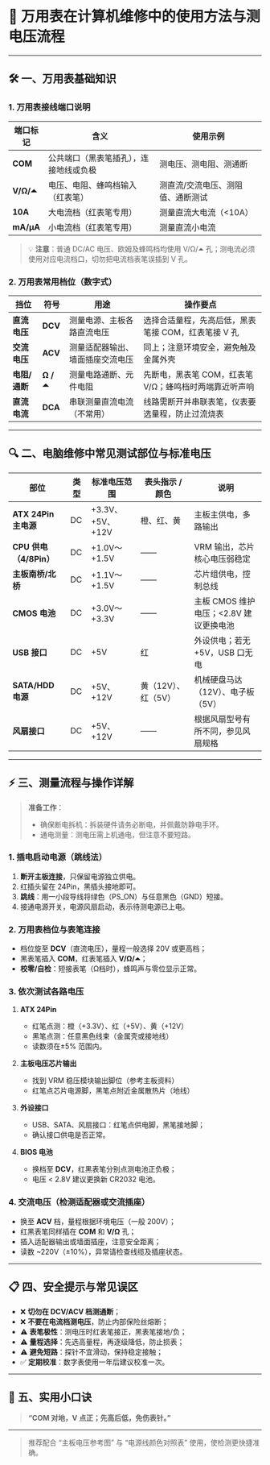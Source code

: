 # 🔧 万用表在计算机维修中的使用方法与测电压流程

---

## 🛠 一、万用表基础知识

### 1. 万用表接线端口说明

| 端口标记     | 含义                              | 使用示例                 |
|------------|---------------------------------|-----------------------|
| **COM**    | 公共端口（黑表笔插孔），连接地线或负极        | 测电压、测电阻、测通断         |
| **V/Ω/⏶**  | 电压、电阻、蜂鸣档输入（红表笔）          | 测直流/交流电压、测阻值、通断测试 |
| **10A**    | 大电流档（红表笔专用）              | 测量直流大电流（<10A）        |
| **mA/μA**  | 小电流档（红表笔专用）              | 测量直流小电流                |

> 💡 **注意**：普通 DC/AC 电压、欧姆及蜂鸣档均使用 V/Ω/⏶ 孔；测电流必须使用对应电流档口，切勿把电流档表笔误插到 V 孔。

### 2. 万用表常用档位（数字式）

| 挡位       | 符号          | 用途                       | 操作要点                                      |
|----------|-------------|--------------------------|---------------------------------------------|
| **直流电压** | **DCV**      | 测量电源、主板各路直流电压          | 选择合适量程，先高后低，黑表笔接 COM，红表笔接 V 孔         |
| **交流电压** | **ACV**      | 测量适配器输出、墙面插座交流电压       | 同上；注意环境安全，避免触及金属外壳             |
| **电阻/通断** | **Ω / ⏶**   | 测量电路通断、元件电阻        | 先断电，黑表笔 COM，红表笔 V/Ω；蜂鸣档时两端靠近听声响      |
| **直流电流** | **DCA**      | 串联测量直流电流（不常用）       | 线路需断开并串联表笔，仪表要选量程，防止过流烧表        |

---

## 🔍 二、电脑维修中常见测试部位与标准电压

| 部位              | 类型  | 标准电压范围         | 表头指示 / 颜色      | 说明                         |
|-----------------|-----|------------------|------------------|----------------------------|
| **ATX 24Pin 主电源**  | DC  | +3.3V、+5V、+12V | 橙、红、黄         | 主板主供电，多路输出                      |
| **CPU 供电（4/8Pin）** | DC  | +1.0V～+1.5V      | ——                | VRM 输出，芯片核心电压弱稳定               |
| **主板南桥/北桥**       | DC  | +1.1V～+1.5V      | ——                | 芯片组供电，控制总线                  |
| **CMOS 电池**         | DC  | +3.0V～+3.3V      | ——                | 主板 CMOS 维护电压；<2.8V 建议更换电池        |
| **USB 接口**         | DC  | +5V               | 红                | 外设供电；若无 +5V，USB 口无电               |
| **SATA/HDD 电源**     | DC  | +5V、+12V         | 黄（12V）、红（5V） | 机械硬盘马达（12V）、电子板（5V）           |
| **风扇接口**         | DC  | +5V、+12V         | ——                | 根据风扇型号有所不同，参见风扇规格            |

---

## ⚡ 三、测量流程与操作详解

> **准备工作**：
> - 确保断电拆机：拆装硬件请务必断电，并佩戴防静电手环。  
> - 通电测量：测电压需上机通电，但注意不要短路。

### 1. 插电启动电源（跳线法）

1. **断开主板连接**，只保留电源独立供电。  
2. 红插头留在 24Pin，黑插头接地即可。  
3. **跳线**：用一小段导线将绿色（PS_ON）与任意黑色（GND）短接。  
4. 接通电源开关，电源风扇启动，表示待测电源已上电。

### 2. 万用表档位与表笔连接

- 档位旋至 **DCV**（直流电压），量程一般选择 20V 或更高档；  
- 黑表笔插入 **COM**，红表笔插入 **V/Ω/⏶**；  
- **校零/自检**：短接表笔（Ω档时），蜂鸣声与零位显示正常。

### 3. 依次测试各路电压

1. **ATX 24Pin**  
   - 红笔点测：橙（+3.3V）、红（+5V）、黄（+12V）  
   - 黑笔点测：任意黑色线束（金属壳或接地线）  
   - 读数须在±5% 范围内。

2. **主板电压芯片输出**  
   - 找到 VRM 稳压模块输出脚位（参考主板资料）  
   - 红笔点芯片电源脚，黑笔点附近金属散热片（地线）  

3. **外设接口**  
   - USB、SATA、风扇接口：红笔点供电脚，黑笔接地脚；  
   - 确认接口供电是否正常。

4. **BIOS 电池**  
   - 换档至 **DCV**，红黑表笔分别点测电池正负极；  
   - 电压 < 2.8V 建议更换新 CR2032 电池。

### 4. 交流电压（检测适配器或交流插座）

- 换至 **ACV** 档，量程根据环境电压（一般 200V）；  
- 红黑表笔同样插在 **COM** 和 **V/Ω** 孔；  
- 插入适配器输出或墙面插座，注意安全距离；  
- 读数 ~220V（±10%），异常请检查线缆及插座状态。

---

## 📋 四、安全提示与常见误区

- ❌ **切勿在 DCV/ACV 档测通断**；  
- ❌ **不要在电流档测电压**，防止内部保险丝熔断；  
- ⚠ **表笔极性**：测电压时红表笔接正，黑表笔接地/负；  
- ⚠ **量程选择**：先选高量程，再逐级降低，防止损表；  
- ⚠ **避免短路**：探针不宜滑动，保持稳定接触；  
- ✅ **定期校准**：数字表使用一年后建议校准一次。

---

## 🧠 五、实用小口诀

> **“COM 对地，V 点正；先高后低，免伤表针。”**

---

> 推荐配合 “主板电压参考图” 与 “电源线颜色对照表” 使用，使检测更快捷准确。